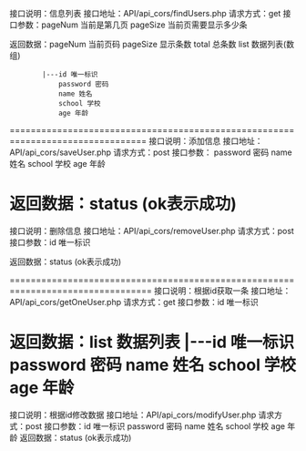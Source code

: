 接口说明：信息列表
    接口地址：API/api_cors/findUsers.php
请求方式：get
接口参数：pageNum 当前是第几页    pageSize 当前页需要显示多少条

返回数据：pageNum   当前页码
         pageSize  显示条数
         total     总条数
         list      数据列表(数组)

            |---id 唯一标识
                password 密码
                name 姓名
                school 学校
                age 年龄
================================================================================
接口说明：添加信息
接口地址：API/api_cors/saveUser.php
请求方式：post
接口参数：
         password 密码
         name 姓名
         school 学校
         age 年龄

返回数据：status (ok表示成功)
=================================================================================
接口说明：删除信息
接口地址：API/api_cors/removeUser.php
请求方式：post
接口参数：id 唯一标识

返回数据：status (ok表示成功)

=================================================================================
接口说明：根据id获取一条
接口地址：API/api_cors/getOneUser.php
请求方式：get
接口参数：id 唯一标识

返回数据：list  数据列表
            |---id 唯一标识
                password 密码
                name 姓名
                school 学校
                age 年龄
================================================================================
接口说明：根据id修改数据
接口地址：API/api_cors/modifyUser.php
请求方式：post
接口参数：id 唯一标识
         password 密码
         name 姓名
         school 学校
         age 年龄
返回数据：status (ok表示成功)








